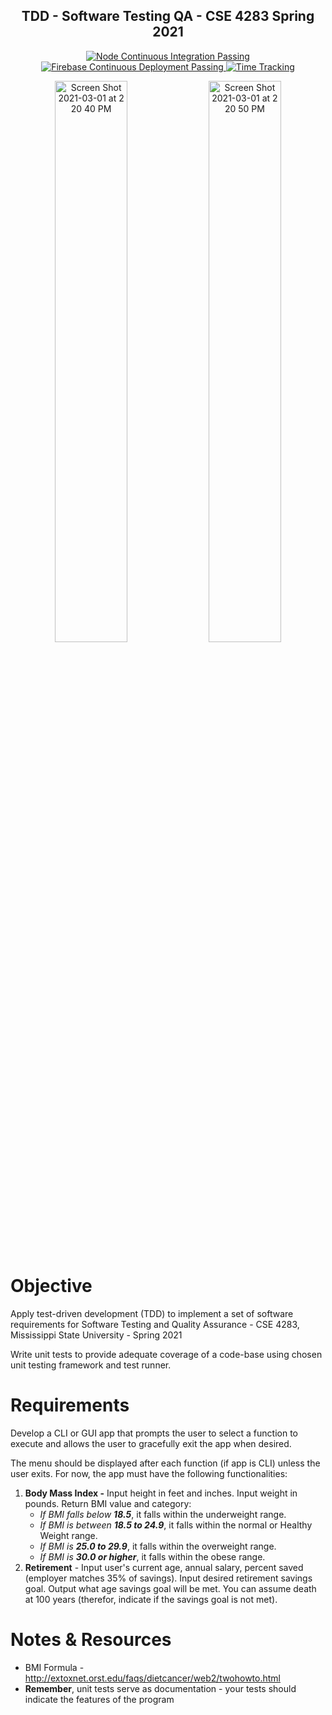 <p align="center">
  <h2 align="center">TDD - Software Testing QA - CSE 4283 Spring 2021</h2>
</p>
<p align="center">
  <a href="https://github.com/JustinASmith/TDD-CSE_4283-Software_QA/actions">
    <img alt="Node Continuous Integration Passing" src="https://github.com/JustinASmith/TDD-CSE_4283-Software_QA/actions/workflows/integrate.yml/badge.svg" />
  </a>
  <a href="https://github.com/JustinASmith/TDD-CSE_4283-Software_QA/actions">
    <img alt="Firebase Continuous Deployment Passing" src="https://github.com/JustinASmith/TDD-CSE_4283-Software_QA/actions/workflows/deploy.yml/badge.svg?branch=main" />
  </a>
  <a href="https://wakatime.com/badge/github/JustinASmith/TDD-CSE_4283-Software_QA">
    <img alt="Time Tracking" src="https://wakatime.com/badge/github/JustinASmith/TDD-CSE_4283-Software_QA.svg" />
  </a>
</p>

<p align="center">
  <img width="48%" alt="Screen Shot 2021-03-01 at 2 20 40 PM" src="https://user-images.githubusercontent.com/28692620/109554037-5a63b180-7a99-11eb-9dce-acab305ab365.png">
  <img width="48%" alt="Screen Shot 2021-03-01 at 2 20 50 PM" src="https://user-images.githubusercontent.com/28692620/109554047-5e8fcf00-7a99-11eb-98be-250dd65f7109.png">
</p>


# Objective

Apply test-driven development (TDD) to implement a set of software requirements for Software Testing and Quality Assurance - CSE 4283, Mississippi State University - Spring 2021

Write unit tests to provide adequate coverage of a code-base using chosen unit testing framework and test runner.

# Requirements

Develop a CLI or GUI app that prompts the user to select a function to execute and allows the user to gracefully exit the app when desired.

The menu should be displayed after each function (if app is CLI) unless the user exits. For now, the app must have the following functionalities:

1. **Body Mass Index -** Input height in feet and inches. Input weight in pounds.
   Return BMI value and category:
      - *If BMI falls below **18.5***, it falls within the underweight range.
      - *If BMI is between **18.5 to 24.9***, it falls within the normal or Healthy Weight range.
      - *If BMI is **25.0 to 29.9***, it falls within the overweight range.
      - *If BMI is **30.0 or higher***, it falls within the obese range.
2. **Retirement** - Input user's current age, annual salary, percent saved (employer matches 35% of savings). Input desired retirement savings goal. Output what age savings goal will be met. You can assume death at 100 years (therefor, indicate if the savings goal is not met).

# Notes & Resources

- BMI Formula - http://extoxnet.orst.edu/faqs/dietcancer/web2/twohowto.html
- **Remember**, unit tests serve as documentation - your tests should indicate the features of the program
